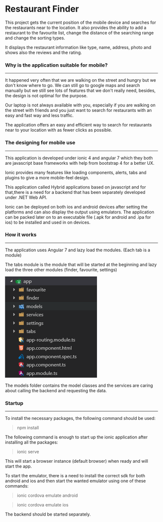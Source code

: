 # Restaurant Finder
This project gets the current position of the mobile device and searches for the restaurants near to the location. It also provides the ability to add a restaurant to the favourite list, change the distance of the searching range and change the sorting types.

It displays the restaurant information like type, name, address, photo and shows also the reviews and the rating.

### Why is the application suitable for mobile?
---
It happened very often that we are walking on the street and hungry but we don't know where to go. We can still go to google maps and search manually but we still see lots of features that we don't really need, besides, the design is not optimal for the purpose.

Our laptop is not always available with you, especially if you are walking on the street with friends and you just want to search for restaurants with an easy and fast way and less traffic.

The application offers an easy and efficient way to search for restaurants near to your location with as fewer clicks as possible.

### The designing for mobile use
---
This application is developed under ionic 4 and angular 7 which they both are javascript base frameworks with help from bootstrap 4 for a better UX.

Ionic provides many features like loading components, alerts, tabs and plugins to give a more mobile-feel design.

This application called Hybrid applications based on javascript and for that,there is a need for a backend that has been separately developed under .NET Web API.

Ionic can be deployed on both ios and android devices after setting the platforms and can also display the output using emulators. The application can be packed later on to an executable file (.apk for android and .ipa for ios) to be installed and used in on devices.

### How it works
---
The application uses Angular 7 and lazy load the modules. (Each tab is a module)

The tabs module is the module that will be started at the beginning and lazy load the three other modules (finder, favourite, settings)

![Getting Started](./readme_images/modules.png)

The models folder contains the model classes and the services are caring about calling the backend and requesting the data.


### Startup
---
To install the necessary packages, the following command should be used:
>npm install

The following command is enough to start up the ionic application after installing all the packages:
>ionic serve

This will start a browser instance (default browser) when ready and will start the app.

To start the emulator, there is a need to install the correct sdk for both android and ios and then start the wanted emulator using one of these commands:
>ionic cordova emulate android

>ionic cordova emulate ios

The backend should be started separately.



